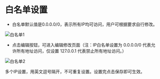 # 白名单设置 

- 白名单默认值是0.0.0.0/0，表示所有IP均可访问，用户可根据要求自行修改。

![白名单1](https://github.com/jdcloudcom/cn/blob/master/image/Redis/whitelist1.png)

- 点击编辑按钮，可进入编辑修改页面（注：IP白名单设置为 0.0.0.0/0 代表允许所有地址访问，仅设置 127.0.0.1 代表禁止所有地址访问。）

![白名单2](https://github.com/jdcloudcom/cn/blob/master/image/Redis/whitelist2.png)

多个IP设置，用英文逗号隔开，不可重复设置。设置完点击保存即可生效。

